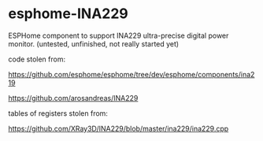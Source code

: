# esphome-INA229
ESPHome component to support INA229  ultra-precise digital power monitor. (untested, unfinished, not really started yet)

code stolen from:

https://github.com/esphome/esphome/tree/dev/esphome/components/ina219

https://github.com/arosandreas/INA229


tables of registers stolen from:

https://github.com/XRay3D/INA229/blob/master/ina229/ina229.cpp
